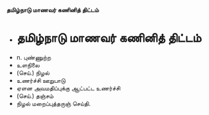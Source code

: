 **தமிழ்நாடு மாணவர் கணினித் திட்டம்**
- # தமிழ்நாடு மாணவர் கணினித் திட்டம்
- n. புண்ணுற்ற
- உளநிலை
- (செய்.) நிழல்
-  உணர்ச்சி ஊறுபாடு
- ஏளன அவமதிப்புக்கு ஆட்பட்ட உணர்ச்சி
- (செய்.) தஞ்சம்
- நிழல் மறைப்புத்தருஞ் செய்தி.

